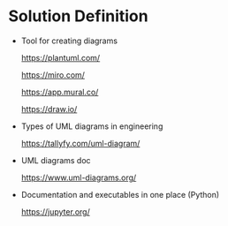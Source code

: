 # Solution Definition

- Tool for creating diagrams

  https://plantuml.com/

  https://miro.com/

  https://app.mural.co/

  https://draw.io/


- Types of UML diagrams in engineering

  https://tallyfy.com/uml-diagram/


- UML diagrams doc

  https://www.uml-diagrams.org/


- Documentation and executables in one place (Python)

  https://jupyter.org/